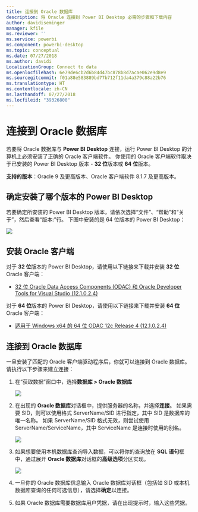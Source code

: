 ```yaml
---
title: 连接到 Oracle 数据库
description: 将 Oracle 连接到 Power BI Desktop 必需的步骤和下载内容
author: davidiseminger
manager: kfile
ms.reviewer: ''
ms.service: powerbi
ms.component: powerbi-desktop
ms.topic: conceptual
ms.date: 07/27/2018
ms.author: davidi
LocalizationGroup: Connect to data
ms.openlocfilehash: 6e79de6cb2d6b84d47bc878b8d7acae062e9d8e9
ms.sourcegitcommit: f01a88e583889bd77b712f11da4a379c88a22b76
ms.translationtype: HT
ms.contentlocale: zh-CN
ms.lasthandoff: 07/27/2018
ms.locfileid: "39326800"
---
```

# <a name="connect-to-an-oracle-database"></a>连接到 Oracle 数据库
若要将 Oracle 数据库与 **Power BI Desktop** 连接，运行 Power BI Desktop 的计算机上必须安装了正确的 Oracle 客户端软件。 你使用的 Oracle 客户端软件取决于已安装的 Power BI Desktop 版本 - **32 位**版本或 **64 位**版本。

**支持的版本**：Oracle 9 及更高版本、Oracle 客户端软件 8.1.7 及更高版本。

## <a name="determining-which-version-of-power-bi-desktop-is-installed"></a>确定安装了哪个版本的 Power BI Desktop
若要确定所安装的 Power BI Desktop 版本，请依次选择“文件”、“帮助”和“关于”，然后查看“版本:”行。 下图中安装的是 64 位版本的 Power BI Desktop：

![](media/desktop-connect-oracle-database/connect-oracle-database_1.png)

## <a name="installing-the-oracle-client"></a>安装 Oracle 客户端
对于 **32 位**版本的 Power BI Desktop，请使用以下链接来下载并安装 **32 位** Oracle 客户端：

* [32 位 Oracle Data Access Components (ODAC) 和 Oracle Developer Tools for Visual Studio (12.1.0.2.4)](http://www.oracle.com/technetwork/topics/dotnet/utilsoft-086879.html)

对于 **64 位**版本的 Power BI Desktop，请使用以下链接来下载并安装 **64 位** Oracle 客户端：

* [适用于 Windows x64 的 64 位 ODAC 12c Release 4 (12.1.0.2.4)](http://www.oracle.com/technetwork/database/windows/downloads/index-090165.html)

## <a name="connect-to-an-oracle-database"></a>连接到 Oracle 数据库
一旦安装了匹配的 Oracle 客户端驱动程序后，你就可以连接到 Oracle 数据库。 请执行以下步骤来建立连接：

1. 在“获取数据”窗口中，选择**数据库 > Oracle 数据库**
   
   ![](media/desktop-connect-oracle-database/connect-oracle-database_2.png)
2. 在出现的 **Oracle 数据库**对话框中，提供服务器的名称，并选择**连接**。 如果需要 SID，则可以使用格式 ServerName/SID 进行指定，其中 SID 是数据库的唯一名称。 如果 ServerName/SID 格式无效，则尝试使用 ServerName/ServiceName，其中 ServiceName 是连接时使用的别名。
   
   ![](media/desktop-connect-oracle-database/connect-oracle-database_3.png)
3. 如果想要使用本机数据库查询导入数据，可以将你的查询放在 **SQL 语句**框中，通过展开 **Oracle 数据库**对话框的**高级选项**分区实现。
   
   ![](media/desktop-connect-oracle-database/connect-oracle-database_4.png)
4. 一旦你的 Oracle 数据库信息输入 Oracle 数据库对话框（包括如 SID 或本机数据库查询的任何可选信息），请选择**确定**以连接。
5. 如果 Oracle 数据库需要数据库用户凭据，请在出现提示时，输入这些凭据。

